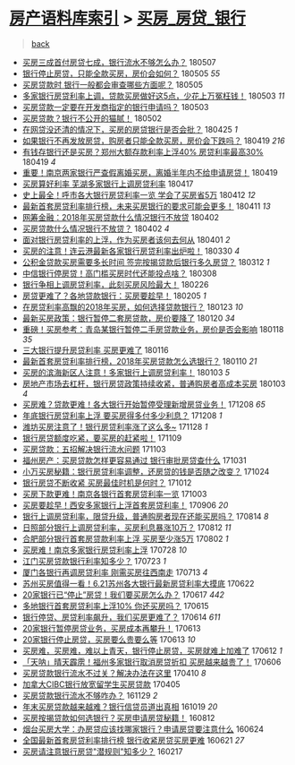 [房产语料库索引](../../README.md)  > [买房_房贷_银行](买房_房贷_银行.md)
====
> [back](../README.md)

- [买房三成首付房贷七成，银行流水不够怎么办？](http://jkwz.applinzi.com/ittc/7100466144823739398.html#%E4%B9%B0%E6%88%BF%E4%B8%89%E6%88%90%E9%A6%96%E4%BB%98%E6%88%BF%E8%B4%B7%E4%B8%83%E6%88%90%EF%BC%8C%E9%93%B6%E8%A1%8C%E6%B5%81%E6%B0%B4%E4%B8%8D%E5%A4%9F%E6%80%8E%E4%B9%88%E5%8A%9E%EF%BC%9F) 180507  
- [银行停止房贷，只能全款买房，房价会如何？](http://jkwz.applinzi.com/ittc/7099627645090399239.html#%E9%93%B6%E8%A1%8C%E5%81%9C%E6%AD%A2%E6%88%BF%E8%B4%B7%EF%BC%8C%E5%8F%AA%E8%83%BD%E5%85%A8%E6%AC%BE%E4%B9%B0%E6%88%BF%EF%BC%8C%E6%88%BF%E4%BB%B7%E4%BC%9A%E5%A6%82%E4%BD%95%EF%BC%9F) 180505 *55* 
- [买房贷款时 银行一般都会审查哪些方面呢？](http://jkwz.applinzi.com/ittc/7099579095639917575.html#%E4%B9%B0%E6%88%BF%E8%B4%B7%E6%AC%BE%E6%97%B6+%E9%93%B6%E8%A1%8C%E4%B8%80%E8%88%AC%E9%83%BD%E4%BC%9A%E5%AE%A1%E6%9F%A5%E5%93%AA%E4%BA%9B%E6%96%B9%E9%9D%A2%E5%91%A2%EF%BC%9F) 180505  
- [多家银行房贷利率上调，贷款买房做好这5点，少花上万冤枉钱！](http://jkwz.applinzi.com/ittc/7099034904899879946.html#%E5%A4%9A%E5%AE%B6%E9%93%B6%E8%A1%8C%E6%88%BF%E8%B4%B7%E5%88%A9%E7%8E%87%E4%B8%8A%E8%B0%83%EF%BC%8C%E8%B4%B7%E6%AC%BE%E4%B9%B0%E6%88%BF%E5%81%9A%E5%A5%BD%E8%BF%995%E7%82%B9%EF%BC%8C%E5%B0%91%E8%8A%B1%E4%B8%8A%E4%B8%87%E5%86%A4%E6%9E%89%E9%92%B1%EF%BC%81) 180503 *11* 
- [买房贷款一定要在开发商指定的银行申请吗？](http://jkwz.applinzi.com/ittc/7098934503785628683.html#%E4%B9%B0%E6%88%BF%E8%B4%B7%E6%AC%BE%E4%B8%80%E5%AE%9A%E8%A6%81%E5%9C%A8%E5%BC%80%E5%8F%91%E5%95%86%E6%8C%87%E5%AE%9A%E7%9A%84%E9%93%B6%E8%A1%8C%E7%94%B3%E8%AF%B7%E5%90%97%EF%BC%9F) 180503  
- [买房贷款？银行不公开的猫腻！](http://jkwz.applinzi.com/ittc/7098431859816137739.html#%E4%B9%B0%E6%88%BF%E8%B4%B7%E6%AC%BE%EF%BC%9F%E9%93%B6%E8%A1%8C%E4%B8%8D%E5%85%AC%E5%BC%80%E7%9A%84%E7%8C%AB%E8%85%BB%EF%BC%81) 180502  
- [在网贷没还清的情况下，买房的房贷银行是否会批？](http://jkwz.applinzi.com/ittc/7096045883248608266.html#%E5%9C%A8%E7%BD%91%E8%B4%B7%E6%B2%A1%E8%BF%98%E6%B8%85%E7%9A%84%E6%83%85%E5%86%B5%E4%B8%8B%EF%BC%8C%E4%B9%B0%E6%88%BF%E7%9A%84%E6%88%BF%E8%B4%B7%E9%93%B6%E8%A1%8C%E6%98%AF%E5%90%A6%E4%BC%9A%E6%89%B9%EF%BC%9F) 180425 *1* 
- [如果银行不再发放房贷，购房者只能全款买房，房价会下跌吗？](http://jkwz.applinzi.com/ittc/7093828825442157575.html#%E5%A6%82%E6%9E%9C%E9%93%B6%E8%A1%8C%E4%B8%8D%E5%86%8D%E5%8F%91%E6%94%BE%E6%88%BF%E8%B4%B7%EF%BC%8C%E8%B4%AD%E6%88%BF%E8%80%85%E5%8F%AA%E8%83%BD%E5%85%A8%E6%AC%BE%E4%B9%B0%E6%88%BF%EF%BC%8C%E6%88%BF%E4%BB%B7%E4%BC%9A%E4%B8%8B%E8%B7%8C%E5%90%97%EF%BC%9F) 180419 *216* 
- [有钱存银行还是买房？郑州大额存款利率上浮40% 房贷利率最高30%](http://jkwz.applinzi.com/ittc/7093725563447673866.html#%E6%9C%89%E9%92%B1%E5%AD%98%E9%93%B6%E8%A1%8C%E8%BF%98%E6%98%AF%E4%B9%B0%E6%88%BF%EF%BC%9F%E9%83%91%E5%B7%9E%E5%A4%A7%E9%A2%9D%E5%AD%98%E6%AC%BE%E5%88%A9%E7%8E%87%E4%B8%8A%E6%B5%AE40%25+%E6%88%BF%E8%B4%B7%E5%88%A9%E7%8E%87%E6%9C%80%E9%AB%9830%25) 180419 *4* 
- [重要！南京两家银行严查假离婚买房，离婚半年内不给申请房贷！](http://jkwz.applinzi.com/ittc/7093610411339547665.html#%E9%87%8D%E8%A6%81%EF%BC%81%E5%8D%97%E4%BA%AC%E4%B8%A4%E5%AE%B6%E9%93%B6%E8%A1%8C%E4%B8%A5%E6%9F%A5%E5%81%87%E7%A6%BB%E5%A9%9A%E4%B9%B0%E6%88%BF%EF%BC%8C%E7%A6%BB%E5%A9%9A%E5%8D%8A%E5%B9%B4%E5%86%85%E4%B8%8D%E7%BB%99%E7%94%B3%E8%AF%B7%E6%88%BF%E8%B4%B7%EF%BC%81) 180419  
- [买房算好利率 芜湖多家银行上调房贷利率](http://jkwz.applinzi.com/ittc/7092998930193449995.html#%E4%B9%B0%E6%88%BF%E7%AE%97%E5%A5%BD%E5%88%A9%E7%8E%87+%E8%8A%9C%E6%B9%96%E5%A4%9A%E5%AE%B6%E9%93%B6%E8%A1%8C%E4%B8%8A%E8%B0%83%E6%88%BF%E8%B4%B7%E5%88%A9%E7%8E%87) 180417  
- [史上最全！呼市各大银行房贷利率一览 学会了买房省5万](http://jkwz.applinzi.com/ittc/7091096582063916039.html#%E5%8F%B2%E4%B8%8A%E6%9C%80%E5%85%A8%EF%BC%81%E5%91%BC%E5%B8%82%E5%90%84%E5%A4%A7%E9%93%B6%E8%A1%8C%E6%88%BF%E8%B4%B7%E5%88%A9%E7%8E%87%E4%B8%80%E8%A7%88+%E5%AD%A6%E4%BC%9A%E4%BA%86%E4%B9%B0%E6%88%BF%E7%9C%815%E4%B8%87) 180412 *12* 
- [最新首套房贷利率排行榜，未来买房银行的要求可能会更多！](http://jkwz.applinzi.com/ittc/7090775399082755083.html#%E6%9C%80%E6%96%B0%E9%A6%96%E5%A5%97%E6%88%BF%E8%B4%B7%E5%88%A9%E7%8E%87%E6%8E%92%E8%A1%8C%E6%A6%9C%EF%BC%8C%E6%9C%AA%E6%9D%A5%E4%B9%B0%E6%88%BF%E9%93%B6%E8%A1%8C%E7%9A%84%E8%A6%81%E6%B1%82%E5%8F%AF%E8%83%BD%E4%BC%9A%E6%9B%B4%E5%A4%9A%EF%BC%81) 180411 *13* 
- [网筹金融：2018年买房贷款什么情况银行不放贷](http://jkwz.applinzi.com/ittc/7087420723113231377.html#%E7%BD%91%E7%AD%B9%E9%87%91%E8%9E%8D%EF%BC%9A2018%E5%B9%B4%E4%B9%B0%E6%88%BF%E8%B4%B7%E6%AC%BE%E4%BB%80%E4%B9%88%E6%83%85%E5%86%B5%E9%93%B6%E8%A1%8C%E4%B8%8D%E6%94%BE%E8%B4%B7) 180402  
- [买房贷款什么情况银行不放贷？](http://jkwz.applinzi.com/ittc/7087388066027406352.html#%E4%B9%B0%E6%88%BF%E8%B4%B7%E6%AC%BE%E4%BB%80%E4%B9%88%E6%83%85%E5%86%B5%E9%93%B6%E8%A1%8C%E4%B8%8D%E6%94%BE%E8%B4%B7%EF%BC%9F) 180402 *4* 
- [面对银行房贷利率的上浮，作为买房者该何去何从](http://jkwz.applinzi.com/ittc/7086772400706552843.html#%E9%9D%A2%E5%AF%B9%E9%93%B6%E8%A1%8C%E6%88%BF%E8%B4%B7%E5%88%A9%E7%8E%87%E7%9A%84%E4%B8%8A%E6%B5%AE%EF%BC%8C%E4%BD%9C%E4%B8%BA%E4%B9%B0%E6%88%BF%E8%80%85%E8%AF%A5%E4%BD%95%E5%8E%BB%E4%BD%95%E4%BB%8E) 180401 *2* 
- [买房的注意！连云港最新各家银行房贷利率出炉啦！](http://jkwz.applinzi.com/ittc/7086170889303622672.html#%E4%B9%B0%E6%88%BF%E7%9A%84%E6%B3%A8%E6%84%8F%EF%BC%81%E8%BF%9E%E4%BA%91%E6%B8%AF%E6%9C%80%E6%96%B0%E5%90%84%E5%AE%B6%E9%93%B6%E8%A1%8C%E6%88%BF%E8%B4%B7%E5%88%A9%E7%8E%87%E5%87%BA%E7%82%89%E5%95%A6%EF%BC%81) 180330 *4* 
- [公积金贷款买房需要多长时间 签完按揭贷款后银行多久房贷？](http://jkwz.applinzi.com/ittc/7079532961345307664.html#%E5%85%AC%E7%A7%AF%E9%87%91%E8%B4%B7%E6%AC%BE%E4%B9%B0%E6%88%BF%E9%9C%80%E8%A6%81%E5%A4%9A%E9%95%BF%E6%97%B6%E9%97%B4+%E7%AD%BE%E5%AE%8C%E6%8C%89%E6%8F%AD%E8%B4%B7%E6%AC%BE%E5%90%8E%E9%93%B6%E8%A1%8C%E5%A4%9A%E4%B9%85%E6%88%BF%E8%B4%B7%EF%BC%9F) 180312 *1* 
- [中信银行停房贷！高门槛买房时代还能投点啥？](http://jkwz.applinzi.com/ittc/7078070505699804171.html#%E4%B8%AD%E4%BF%A1%E9%93%B6%E8%A1%8C%E5%81%9C%E6%88%BF%E8%B4%B7%EF%BC%81%E9%AB%98%E9%97%A8%E6%A7%9B%E4%B9%B0%E6%88%BF%E6%97%B6%E4%BB%A3%E8%BF%98%E8%83%BD%E6%8A%95%E7%82%B9%E5%95%A5%EF%BC%9F) 180308  
- [银行争相上调房贷利率，此刻买房风险最大！](http://jkwz.applinzi.com/ittc/7074320229130044433.html#%E9%93%B6%E8%A1%8C%E4%BA%89%E7%9B%B8%E4%B8%8A%E8%B0%83%E6%88%BF%E8%B4%B7%E5%88%A9%E7%8E%87%EF%BC%8C%E6%AD%A4%E5%88%BB%E4%B9%B0%E6%88%BF%E9%A3%8E%E9%99%A9%E6%9C%80%E5%A4%A7%EF%BC%81) 180226  
- [房贷更难了？各地贷款银行：买房要趁早！](http://jkwz.applinzi.com/ittc/7066563902794368016.html#%E6%88%BF%E8%B4%B7%E6%9B%B4%E9%9A%BE%E4%BA%86%EF%BC%9F%E5%90%84%E5%9C%B0%E8%B4%B7%E6%AC%BE%E9%93%B6%E8%A1%8C%EF%BC%9A%E4%B9%B0%E6%88%BF%E8%A6%81%E8%B6%81%E6%97%A9%EF%BC%81) 180205 *1* 
- [在房贷利率高飘的2018年买房，如何选择贷款银行？](http://jkwz.applinzi.com/ittc/7061866163410043911.html#%E5%9C%A8%E6%88%BF%E8%B4%B7%E5%88%A9%E7%8E%87%E9%AB%98%E9%A3%98%E7%9A%842018%E5%B9%B4%E4%B9%B0%E6%88%BF%EF%BC%8C%E5%A6%82%E4%BD%95%E9%80%89%E6%8B%A9%E8%B4%B7%E6%AC%BE%E9%93%B6%E8%A1%8C%EF%BC%9F) 180123 *10* 
- [最新买房政策：银行暂停二套房贷款，房价要降了](http://jkwz.applinzi.com/ittc/7060628513248265223.html#%E6%9C%80%E6%96%B0%E4%B9%B0%E6%88%BF%E6%94%BF%E7%AD%96%EF%BC%9A%E9%93%B6%E8%A1%8C%E6%9A%82%E5%81%9C%E4%BA%8C%E5%A5%97%E6%88%BF%E8%B4%B7%E6%AC%BE%EF%BC%8C%E6%88%BF%E4%BB%B7%E8%A6%81%E9%99%8D%E4%BA%86) 180120 *34* 
- [重磅！买房参考：青岛某银行暂停二手房贷款业务，房价是否会影响](http://jkwz.applinzi.com/ittc/7059982908331131911.html#%E9%87%8D%E7%A3%85%EF%BC%81%E4%B9%B0%E6%88%BF%E5%8F%82%E8%80%83%EF%BC%9A%E9%9D%92%E5%B2%9B%E6%9F%90%E9%93%B6%E8%A1%8C%E6%9A%82%E5%81%9C%E4%BA%8C%E6%89%8B%E6%88%BF%E8%B4%B7%E6%AC%BE%E4%B8%9A%E5%8A%A1%EF%BC%8C%E6%88%BF%E4%BB%B7%E6%98%AF%E5%90%A6%E4%BC%9A%E5%BD%B1%E5%93%8D) 180118 *35* 
- [三大银行提升房贷利率 买房更难了](http://jkwz.applinzi.com/ittc/7059110650159039505.html#%E4%B8%89%E5%A4%A7%E9%93%B6%E8%A1%8C%E6%8F%90%E5%8D%87%E6%88%BF%E8%B4%B7%E5%88%A9%E7%8E%87+%E4%B9%B0%E6%88%BF%E6%9B%B4%E9%9A%BE%E4%BA%86) 180116  
- [最新首套房贷利率排行榜，2018年买房贷款怎么选银行？](http://jkwz.applinzi.com/ittc/7057013964695667729.html#%E6%9C%80%E6%96%B0%E9%A6%96%E5%A5%97%E6%88%BF%E8%B4%B7%E5%88%A9%E7%8E%87%E6%8E%92%E8%A1%8C%E6%A6%9C%EF%BC%8C2018%E5%B9%B4%E4%B9%B0%E6%88%BF%E8%B4%B7%E6%AC%BE%E6%80%8E%E4%B9%88%E9%80%89%E9%93%B6%E8%A1%8C%EF%BC%9F) 180110 *21* 
- [买房的滨海新区人注意！多家银行上调房贷利率！](http://jkwz.applinzi.com/ittc/7054421990889227270.html#%E4%B9%B0%E6%88%BF%E7%9A%84%E6%BB%A8%E6%B5%B7%E6%96%B0%E5%8C%BA%E4%BA%BA%E6%B3%A8%E6%84%8F%EF%BC%81%E5%A4%9A%E5%AE%B6%E9%93%B6%E8%A1%8C%E4%B8%8A%E8%B0%83%E6%88%BF%E8%B4%B7%E5%88%A9%E7%8E%87%EF%BC%81) 180103 *5* 
- [房地产市场去杠杆，银行房贷政策持续收紧，普通购房者高成本买房](http://jkwz.applinzi.com/ittc/7054305632411190288.html#%E6%88%BF%E5%9C%B0%E4%BA%A7%E5%B8%82%E5%9C%BA%E5%8E%BB%E6%9D%A0%E6%9D%86%EF%BC%8C%E9%93%B6%E8%A1%8C%E6%88%BF%E8%B4%B7%E6%94%BF%E7%AD%96%E6%8C%81%E7%BB%AD%E6%94%B6%E7%B4%A7%EF%BC%8C%E6%99%AE%E9%80%9A%E8%B4%AD%E6%88%BF%E8%80%85%E9%AB%98%E6%88%90%E6%9C%AC%E4%B9%B0%E6%88%BF) 180103 *4* 
- [买房难？贷款更难！各大银行开始暂停受理新增房贷业务！](http://jkwz.applinzi.com/ittc/7044770754434958353.html#%E4%B9%B0%E6%88%BF%E9%9A%BE%EF%BC%9F%E8%B4%B7%E6%AC%BE%E6%9B%B4%E9%9A%BE%EF%BC%81%E5%90%84%E5%A4%A7%E9%93%B6%E8%A1%8C%E5%BC%80%E5%A7%8B%E6%9A%82%E5%81%9C%E5%8F%97%E7%90%86%E6%96%B0%E5%A2%9E%E6%88%BF%E8%B4%B7%E4%B8%9A%E5%8A%A1%EF%BC%81) 171208 *65* 
- [年底银行房贷利率上浮 要买房得多付多少利息？](http://jkwz.applinzi.com/ittc/7044764125459121169.html#%E5%B9%B4%E5%BA%95%E9%93%B6%E8%A1%8C%E6%88%BF%E8%B4%B7%E5%88%A9%E7%8E%87%E4%B8%8A%E6%B5%AE+%E8%A6%81%E4%B9%B0%E6%88%BF%E5%BE%97%E5%A4%9A%E4%BB%98%E5%A4%9A%E5%B0%91%E5%88%A9%E6%81%AF%EF%BC%9F) 171208 *1* 
- [潍坊买房注意了！银行房贷利率涨了这么多~](http://jkwz.applinzi.com/ittc/7041009976586273808.html#%E6%BD%8D%E5%9D%8A%E4%B9%B0%E6%88%BF%E6%B3%A8%E6%84%8F%E4%BA%86%EF%BC%81%E9%93%B6%E8%A1%8C%E6%88%BF%E8%B4%B7%E5%88%A9%E7%8E%87%E6%B6%A8%E4%BA%86%E8%BF%99%E4%B9%88%E5%A4%9A%7E) 171128 *1* 
- [银行房贷额度吃紧，要买房的赶紧啦！](http://jkwz.applinzi.com/ittc/7034082759998440465.html#%E9%93%B6%E8%A1%8C%E6%88%BF%E8%B4%B7%E9%A2%9D%E5%BA%A6%E5%90%83%E7%B4%A7%EF%BC%8C%E8%A6%81%E4%B9%B0%E6%88%BF%E7%9A%84%E8%B5%B6%E7%B4%A7%E5%95%A6%EF%BC%81) 171109  
- [买房贷款：五招解决银行流水问题](http://jkwz.applinzi.com/ittc/7031716810284598289.html#%E4%B9%B0%E6%88%BF%E8%B4%B7%E6%AC%BE%EF%BC%9A%E4%BA%94%E6%8B%9B%E8%A7%A3%E5%86%B3%E9%93%B6%E8%A1%8C%E6%B5%81%E6%B0%B4%E9%97%AE%E9%A2%98) 171103  
- [福州房产：买房贷款怎样更容易通过 银行审批房贷查什么](http://jkwz.applinzi.com/ittc/7030602237607412752.html#%E7%A6%8F%E5%B7%9E%E6%88%BF%E4%BA%A7%EF%BC%9A%E4%B9%B0%E6%88%BF%E8%B4%B7%E6%AC%BE%E6%80%8E%E6%A0%B7%E6%9B%B4%E5%AE%B9%E6%98%93%E9%80%9A%E8%BF%87+%E9%93%B6%E8%A1%8C%E5%AE%A1%E6%89%B9%E6%88%BF%E8%B4%B7%E6%9F%A5%E4%BB%80%E4%B9%88) 171031  
- [小万买房秘籍：银行房贷利率调整，还房贷的钱是否随之改变？](http://jkwz.applinzi.com/ittc/7028042851613672465.html#%E5%B0%8F%E4%B8%87%E4%B9%B0%E6%88%BF%E7%A7%98%E7%B1%8D%EF%BC%9A%E9%93%B6%E8%A1%8C%E6%88%BF%E8%B4%B7%E5%88%A9%E7%8E%87%E8%B0%83%E6%95%B4%EF%BC%8C%E8%BF%98%E6%88%BF%E8%B4%B7%E7%9A%84%E9%92%B1%E6%98%AF%E5%90%A6%E9%9A%8F%E4%B9%8B%E6%94%B9%E5%8F%98%EF%BC%9F) 171024  
- [银行房贷不断收紧 买房最佳时机是何时？](http://jkwz.applinzi.com/ittc/7023604190981653520.html#%E9%93%B6%E8%A1%8C%E6%88%BF%E8%B4%B7%E4%B8%8D%E6%96%AD%E6%94%B6%E7%B4%A7+%E4%B9%B0%E6%88%BF%E6%9C%80%E4%BD%B3%E6%97%B6%E6%9C%BA%E6%98%AF%E4%BD%95%E6%97%B6%EF%BC%9F) 171012  
- [买房下款更难！南京各银行首套房贷利率一览](http://jkwz.applinzi.com/ittc/7020152748287460368.html#%E4%B9%B0%E6%88%BF%E4%B8%8B%E6%AC%BE%E6%9B%B4%E9%9A%BE%EF%BC%81%E5%8D%97%E4%BA%AC%E5%90%84%E9%93%B6%E8%A1%8C%E9%A6%96%E5%A5%97%E6%88%BF%E8%B4%B7%E5%88%A9%E7%8E%87%E4%B8%80%E8%A7%88) 171003  
- [买房要趁早！西安多家银行上浮首套房贷利率！](http://jkwz.applinzi.com/ittc/7010218379238179856.html#%E4%B9%B0%E6%88%BF%E8%A6%81%E8%B6%81%E6%97%A9%EF%BC%81%E8%A5%BF%E5%AE%89%E5%A4%9A%E5%AE%B6%E9%93%B6%E8%A1%8C%E4%B8%8A%E6%B5%AE%E9%A6%96%E5%A5%97%E6%88%BF%E8%B4%B7%E5%88%A9%E7%8E%87%EF%BC%81) 170906 *20* 
- [银行上调房贷利率，限贷升级，普通购房者现在还能买房吗？](http://jkwz.applinzi.com/ittc/7001602264316511248.html#%E9%93%B6%E8%A1%8C%E4%B8%8A%E8%B0%83%E6%88%BF%E8%B4%B7%E5%88%A9%E7%8E%87%EF%BC%8C%E9%99%90%E8%B4%B7%E5%8D%87%E7%BA%A7%EF%BC%8C%E6%99%AE%E9%80%9A%E8%B4%AD%E6%88%BF%E8%80%85%E7%8E%B0%E5%9C%A8%E8%BF%98%E8%83%BD%E4%B9%B0%E6%88%BF%E5%90%97%EF%BC%9F) 170814 *8* 
- [日照部分银行上调房贷利率，买房利息暴涨10万？](http://jkwz.applinzi.com/ittc/7000958864571499537.html#%E6%97%A5%E7%85%A7%E9%83%A8%E5%88%86%E9%93%B6%E8%A1%8C%E4%B8%8A%E8%B0%83%E6%88%BF%E8%B4%B7%E5%88%A9%E7%8E%87%EF%BC%8C%E4%B9%B0%E6%88%BF%E5%88%A9%E6%81%AF%E6%9A%B4%E6%B6%A810%E4%B8%87%EF%BC%9F) 170812 *11* 
- [合肥部分银行首套房贷款利率上浮 买房至少涨5万](http://jkwz.applinzi.com/ittc/6997135180488508433.html#%E5%90%88%E8%82%A5%E9%83%A8%E5%88%86%E9%93%B6%E8%A1%8C%E9%A6%96%E5%A5%97%E6%88%BF%E8%B4%B7%E6%AC%BE%E5%88%A9%E7%8E%87%E4%B8%8A%E6%B5%AE+%E4%B9%B0%E6%88%BF%E8%87%B3%E5%B0%91%E6%B6%A85%E4%B8%87) 170802 *1* 
- [买房难！南京多家银行房贷利率上浮](http://jkwz.applinzi.com/ittc/6995411248198714384.html#%E4%B9%B0%E6%88%BF%E9%9A%BE%EF%BC%81%E5%8D%97%E4%BA%AC%E5%A4%9A%E5%AE%B6%E9%93%B6%E8%A1%8C%E6%88%BF%E8%B4%B7%E5%88%A9%E7%8E%87%E4%B8%8A%E6%B5%AE) 170728 *10* 
- [江门买房贷款银行利率知多少？](http://jkwz.applinzi.com/ittc/6993284313955959825.html#%E6%B1%9F%E9%97%A8%E4%B9%B0%E6%88%BF%E8%B4%B7%E6%AC%BE%E9%93%B6%E8%A1%8C%E5%88%A9%E7%8E%87%E7%9F%A5%E5%A4%9A%E5%B0%91%EF%BC%9F) 170723 *1* 
- [厦门各银行再调房贷利率 刚需买房往西南走](http://jkwz.applinzi.com/ittc/6989817537867809808.html#%E5%8E%A6%E9%97%A8%E5%90%84%E9%93%B6%E8%A1%8C%E5%86%8D%E8%B0%83%E6%88%BF%E8%B4%B7%E5%88%A9%E7%8E%87+%E5%88%9A%E9%9C%80%E4%B9%B0%E6%88%BF%E5%BE%80%E8%A5%BF%E5%8D%97%E8%B5%B0) 170713 *4* 
- [苏州买房值得一看！6.21苏州各大银行最新房贷利率大摸底](http://jkwz.applinzi.com/ittc/6981933629427958789.html#%E8%8B%8F%E5%B7%9E%E4%B9%B0%E6%88%BF%E5%80%BC%E5%BE%97%E4%B8%80%E7%9C%8B%EF%BC%816.21%E8%8B%8F%E5%B7%9E%E5%90%84%E5%A4%A7%E9%93%B6%E8%A1%8C%E6%9C%80%E6%96%B0%E6%88%BF%E8%B4%B7%E5%88%A9%E7%8E%87%E5%A4%A7%E6%91%B8%E5%BA%95) 170622  
- [20家银行已“停止”房贷！我们要买房怎么办？](http://jkwz.applinzi.com/ittc/6980104870274008069.html#20%E5%AE%B6%E9%93%B6%E8%A1%8C%E5%B7%B2%E2%80%9C%E5%81%9C%E6%AD%A2%E2%80%9D%E6%88%BF%E8%B4%B7%EF%BC%81%E6%88%91%E4%BB%AC%E8%A6%81%E4%B9%B0%E6%88%BF%E6%80%8E%E4%B9%88%E5%8A%9E%EF%BC%9F) 170617 *442* 
- [多地银行首套房贷利率上浮10% 你还买房吗？](http://jkwz.applinzi.com/ittc/6979328997660820484.html#%E5%A4%9A%E5%9C%B0%E9%93%B6%E8%A1%8C%E9%A6%96%E5%A5%97%E6%88%BF%E8%B4%B7%E5%88%A9%E7%8E%87%E4%B8%8A%E6%B5%AE10%25+%E4%BD%A0%E8%BF%98%E4%B9%B0%E6%88%BF%E5%90%97%EF%BC%9F) 170615  
- [银行停贷、房贷利率飙升，我们买房更难了？](http://jkwz.applinzi.com/ittc/6978956977701913604.html#%E9%93%B6%E8%A1%8C%E5%81%9C%E8%B4%B7%E3%80%81%E6%88%BF%E8%B4%B7%E5%88%A9%E7%8E%87%E9%A3%99%E5%8D%87%EF%BC%8C%E6%88%91%E4%BB%AC%E4%B9%B0%E6%88%BF%E6%9B%B4%E9%9A%BE%E4%BA%86%EF%BC%9F) 170614 *611* 
- [20家银行暂停房贷业务，买房成本再攀升！](http://jkwz.applinzi.com/ittc/6978743973093835781.html#20%E5%AE%B6%E9%93%B6%E8%A1%8C%E6%9A%82%E5%81%9C%E6%88%BF%E8%B4%B7%E4%B8%9A%E5%8A%A1%EF%BC%8C%E4%B9%B0%E6%88%BF%E6%88%90%E6%9C%AC%E5%86%8D%E6%94%80%E5%8D%87%EF%BC%81) 170613  
- [20家银行停止房贷，买房要么贵要么等](http://jkwz.applinzi.com/ittc/6978639268091003909.html#20%E5%AE%B6%E9%93%B6%E8%A1%8C%E5%81%9C%E6%AD%A2%E6%88%BF%E8%B4%B7%EF%BC%8C%E4%B9%B0%E6%88%BF%E8%A6%81%E4%B9%88%E8%B4%B5%E8%A6%81%E4%B9%88%E7%AD%89) 170613 *10* 
- [买房难，买房难，难以上青天，银行停止房贷，买房就难上加难了](http://jkwz.applinzi.com/ittc/6978303203740222469.html#%E4%B9%B0%E6%88%BF%E9%9A%BE%EF%BC%8C%E4%B9%B0%E6%88%BF%E9%9A%BE%EF%BC%8C%E9%9A%BE%E4%BB%A5%E4%B8%8A%E9%9D%92%E5%A4%A9%EF%BC%8C%E9%93%B6%E8%A1%8C%E5%81%9C%E6%AD%A2%E6%88%BF%E8%B4%B7%EF%BC%8C%E4%B9%B0%E6%88%BF%E5%B0%B1%E9%9A%BE%E4%B8%8A%E5%8A%A0%E9%9A%BE%E4%BA%86) 170612 *1* 
- [「天呐」晴天霹雳！福州多家银行取消房贷折扣 买房越来越贵了！](http://jkwz.applinzi.com/ittc/6976149230027539461.html#%E3%80%8C%E5%A4%A9%E5%91%90%E3%80%8D%E6%99%B4%E5%A4%A9%E9%9C%B9%E9%9B%B3%EF%BC%81%E7%A6%8F%E5%B7%9E%E5%A4%9A%E5%AE%B6%E9%93%B6%E8%A1%8C%E5%8F%96%E6%B6%88%E6%88%BF%E8%B4%B7%E6%8A%98%E6%89%A3+%E4%B9%B0%E6%88%BF%E8%B6%8A%E6%9D%A5%E8%B6%8A%E8%B4%B5%E4%BA%86%EF%BC%81) 170606  
- [买房贷款银行流水不过关？解决办法在这里](http://jkwz.applinzi.com/ittc/6954843259250672644.html#%E4%B9%B0%E6%88%BF%E8%B4%B7%E6%AC%BE%E9%93%B6%E8%A1%8C%E6%B5%81%E6%B0%B4%E4%B8%8D%E8%BF%87%E5%85%B3%EF%BC%9F%E8%A7%A3%E5%86%B3%E5%8A%9E%E6%B3%95%E5%9C%A8%E8%BF%99%E9%87%8C) 170410 *8* 
- [加拿大CIBC银行放宽留学生买房贷款](http://jkwz.applinzi.com/ittc/6952906071776691205.html#%E5%8A%A0%E6%8B%BF%E5%A4%A7CIBC%E9%93%B6%E8%A1%8C%E6%94%BE%E5%AE%BD%E7%95%99%E5%AD%A6%E7%94%9F%E4%B9%B0%E6%88%BF%E8%B4%B7%E6%AC%BE) 170405  
- [买房贷款银行流水不够咋办？](http://jkwz.applinzi.com/ittc/6905935461842682885.html#%E4%B9%B0%E6%88%BF%E8%B4%B7%E6%AC%BE%E9%93%B6%E8%A1%8C%E6%B5%81%E6%B0%B4%E4%B8%8D%E5%A4%9F%E5%92%8B%E5%8A%9E%EF%BC%9F) 161129 *2* 
- [年末买房贷款越来越难？银行信贷员道出真相](http://jkwz.applinzi.com/ittc/6890758586677855236.html#%E5%B9%B4%E6%9C%AB%E4%B9%B0%E6%88%BF%E8%B4%B7%E6%AC%BE%E8%B6%8A%E6%9D%A5%E8%B6%8A%E9%9A%BE%EF%BC%9F%E9%93%B6%E8%A1%8C%E4%BF%A1%E8%B4%B7%E5%91%98%E9%81%93%E5%87%BA%E7%9C%9F%E7%9B%B8) 161019 *20* 
- [买房按揭贷款如何选银行？买房申请房贷秘籍！](http://jkwz.applinzi.com/ittc/6865400646303482885.html#%E4%B9%B0%E6%88%BF%E6%8C%89%E6%8F%AD%E8%B4%B7%E6%AC%BE%E5%A6%82%E4%BD%95%E9%80%89%E9%93%B6%E8%A1%8C%EF%BC%9F%E4%B9%B0%E6%88%BF%E7%94%B3%E8%AF%B7%E6%88%BF%E8%B4%B7%E7%A7%98%E7%B1%8D%EF%BC%81) 160812  
- [烟台买房大学：办房贷应该找哪家银行？申请房贷要注意什么](http://jkwz.applinzi.com/ittc/6847309142204875781.html#%E7%83%9F%E5%8F%B0%E4%B9%B0%E6%88%BF%E5%A4%A7%E5%AD%A6%EF%BC%9A%E5%8A%9E%E6%88%BF%E8%B4%B7%E5%BA%94%E8%AF%A5%E6%89%BE%E5%93%AA%E5%AE%B6%E9%93%B6%E8%A1%8C%EF%BC%9F%E7%94%B3%E8%AF%B7%E6%88%BF%E8%B4%B7%E8%A6%81%E6%B3%A8%E6%84%8F%E4%BB%80%E4%B9%88) 160624  
- [全国最新首套房贷利率排行榜 银行收紧房贷买房更难](http://jkwz.applinzi.com/ittc/6846254787166995460.html#%E5%85%A8%E5%9B%BD%E6%9C%80%E6%96%B0%E9%A6%96%E5%A5%97%E6%88%BF%E8%B4%B7%E5%88%A9%E7%8E%87%E6%8E%92%E8%A1%8C%E6%A6%9C+%E9%93%B6%E8%A1%8C%E6%94%B6%E7%B4%A7%E6%88%BF%E8%B4%B7%E4%B9%B0%E6%88%BF%E6%9B%B4%E9%9A%BE) 160621 *27* 
- [买房请注意银行房贷&quot;潜规则&quot;知多少？](http://jkwz.applinzi.com/ittc/6799860324035462148.html#%E4%B9%B0%E6%88%BF%E8%AF%B7%E6%B3%A8%E6%84%8F%E9%93%B6%E8%A1%8C%E6%88%BF%E8%B4%B7%26quot%3B%E6%BD%9C%E8%A7%84%E5%88%99%26quot%3B%E7%9F%A5%E5%A4%9A%E5%B0%91%EF%BC%9F) 160217  
